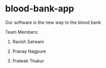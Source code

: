 # blood-bank-app
Our software is the new way to the blood bank

Team Members:

1. Ravish Satwani

2. Pranay Nagpure

3. Prateek Thakur
